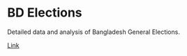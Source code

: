 # BD Elections

Detailed data and analysis of Bangladesh General Elections.

[Link](https://bd-elections.vercel.app/)